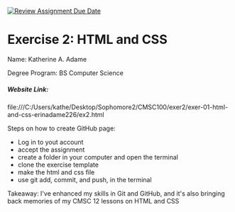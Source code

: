 [![Review Assignment Due Date](https://classroom.github.com/assets/deadline-readme-button-22041afd0340ce965d47ae6ef1cefeee28c7c493a6346c4f15d667ab976d596c.svg)](https://classroom.github.com/a/LOhZyyrU)


# Exercise 2: HTML and CSS

Name: Katherine A. Adame

Degree Program: BS Computer Science

##### Website Link: 
file:///C:/Users/kathe/Desktop/Sophomore2/CMSC100/exer2/exer-01-html-and-css-erinadame226/ex2.html

Steps on how to create GitHub page:
- Log in to yout account
- accept the assignment
- create a folder in your computer and open the terminal
- clone the exercise template
- make the html and css file
- use git add, commit, and push, in the terminal 

Takeaway:
I've enhanced my skills in Git and GitHub, and it's also bringing back memories of my CMSC 12 lessons on HTML and CSS